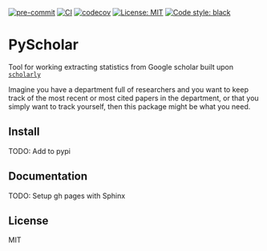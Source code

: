 [![pre-commit](https://github.com/finsberg/pyscholar/actions/workflows/pre-commit.yml/badge.svg)](https://github.com/finsberg/pyscholar/actions/workflows/pre-commit.yml)
[![CI](https://github.com/finsberg/pyscholar/actions/workflows/main.yml/badge.svg)](https://github.com/finsberg/pyscholar/actions/workflows/main.yml)
[![codecov](https://codecov.io/gh/finsberg/pyscholar/branch/main/graph/badge.svg?token=IUZ9HMIBFA)](https://codecov.io/gh/finsberg/pyscholar)
[![License: MIT](https://img.shields.io/badge/License-MIT-yellow.svg)](https://opensource.org/licenses/MIT)
[![Code style: black](https://img.shields.io/badge/code%20style-black-000000.svg)](https://github.com/psf/black)
# PyScholar

Tool for working extracting statistics from Google scholar built upon [`scholarly`](https://scholarly.readthedocs.io)

Imagine you have a department full of researchers and you want to keep track of the most recent or most cited papers in the department, or that you simply want to track yourself, then this package might be what you need.


## Install
TODO: Add to pypi

## Documentation
TODO: Setup gh pages with Sphinx

## License
MIT
